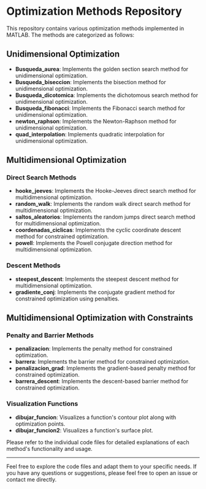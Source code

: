 # Optimization Methods Repository

This repository contains various optimization methods implemented in MATLAB. The methods are categorized as follows:

## Unidimensional Optimization

- **Busqueda_aurea**: Implements the golden section search method for unidimensional optimization.
- **Busqueda_biseccion**: Implements the bisection method for unidimensional optimization.
- **Busqueda_dicotomica**: Implements the dichotomous search method for unidimensional optimization.
- **Busqueda_fibonacci**: Implements the Fibonacci search method for unidimensional optimization.
- **newton_raphson**: Implements the Newton-Raphson method for unidimensional optimization.
- **quad_interpolation**: Implements quadratic interpolation for unidimensional optimization.

## Multidimensional Optimization

### Direct Search Methods
- **hooke_jeeves**: Implements the Hooke-Jeeves direct search method for multidimensional optimization.
- **random_walk**: Implements the random walk direct search method for multidimensional optimization.
- **saltos_aleatorios**: Implements the random jumps direct search method for multidimensional optimization.
- **coordenadas_ciclicas**: Implements the cyclic coordinate descent method for constrained optimization.
- **powell**: Implements the Powell conjugate direction method for multidimensional optimization.
  
### Descent Methods
- **steepest_descent**: Implements the steepest descent method for multidimensional optimization.
- **gradiente_conj**: Implements the conjugate gradient method for constrained optimization using penalties.

## Multidimensional Optimization with Constraints

### Penalty and Barrier Methods
- **penalizacion**: Implements the penalty method for constrained optimization.
- **barrera**: Implements the barrier method for constrained optimization.
- **penalizacion_grad**: Implements the gradient-based penalty method for constrained optimization.
- **barrera_descent**: Implements the descent-based barrier method for constrained optimization.

### Visualization Functions

- **dibujar_funcion**: Visualizes a function's contour plot along with optimization points.
- **dibujar_funcion2**: Visualizes a function's surface plot.

Please refer to the individual code files for detailed explanations of each method's functionality and usage.

---

Feel free to explore the code files and adapt them to your specific needs. If you have any questions or suggestions, please feel free to open an issue or contact me directly.

